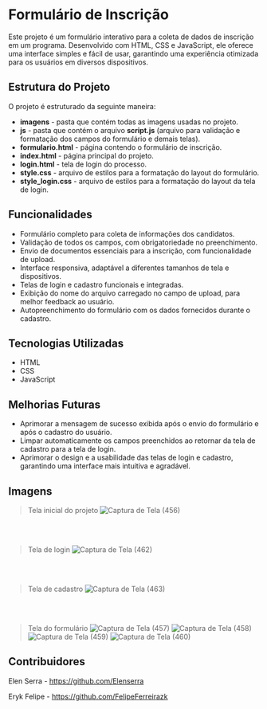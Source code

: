# Formulário de Inscrição

Este projeto é um formulário interativo para a coleta de dados de inscrição em um programa. Desenvolvido com HTML, CSS e JavaScript, ele oferece uma interface simples e fácil de usar, garantindo uma experiência otimizada para os usuários em diversos dispositivos.

## Estrutura do Projeto
O projeto é estruturado da seguinte maneira:
  - **imagens** - pasta que contém todas as imagens usadas no projeto.
  - **js** - pasta que contém o arquivo **script.js** (arquivo para validação e formatação dos campos do formulário e demais telas).
  - **formulario.html** - página contendo o formulário de inscrição.
  - **index.html** - página principal do projeto.
  - **login.html** - tela de login do processo.
  - **style.css** - arquivo de estilos para a formatação do layout do formulário.
  - **style_login.css** - arquivo de estilos para a formatação do layout da tela de login.
## Funcionalidades
  - Formulário completo para coleta de informações dos candidatos.
  - Validação de todos os campos, com obrigatoriedade no preenchimento.
  - Envio de documentos essenciais para a inscrição, com funcionalidade de upload.
  - Interface responsiva, adaptável a diferentes tamanhos de tela e dispositivos.
  - Telas de login e cadastro funcionais e integradas.
  - Exibição do nome do arquivo carregado no campo de upload, para melhor feedback ao usuário.
  - Autopreenchimento do formulário com os dados fornecidos durante o cadastro.
## Tecnologias Utilizadas
  - HTML
  - CSS
  - JavaScript
## Melhorias Futuras
  - Aprimorar a mensagem de sucesso exibida após o envio do formulário e após o cadastro do usuário.
  - Limpar automaticamente os campos preenchidos ao retornar da tela de cadastro para a tela de login.
  - Aprimorar o design e a usabilidade das telas de login e cadastro, garantindo uma interface mais intuitiva e agradável.
## Imagens
  > Tela inicial do projeto 
  ![Captura de Tela (456)](https://github.com/user-attachments/assets/27162bae-0005-4e07-8d50-ac8a9b8f4a2e)

  <br><br>

  > Tela de login
  ![Captura de Tela (462)](https://github.com/user-attachments/assets/12d7374c-69d3-4144-9bc1-d99731fcf9b4)

  <br><br>

  > Tela de cadastro
  ![Captura de Tela (463)](https://github.com/user-attachments/assets/df885a32-e86a-4ed8-abd5-f31c10b6e23b)

  <br><br>
  
  > Tela do formulário
  ![Captura de Tela (457)](https://github.com/user-attachments/assets/c9599b3f-b1e0-4f7a-88b1-a39c4ff4e45a)
  ![Captura de Tela (458)](https://github.com/user-attachments/assets/7ea95c60-faba-4220-95f2-29b39e701d96)
  ![Captura de Tela (459)](https://github.com/user-attachments/assets/0bf9b406-372b-4ea0-b4ca-d5e907e2571e)
  ![Captura de Tela (460)](https://github.com/user-attachments/assets/92348f12-280a-4269-b5a6-3cb6c6c47ac5)

## Contribuidores
  Elen Serra - https://github.com/Elenserra
  
  Eryk Felipe - https://github.com/FelipeFerreirazk

